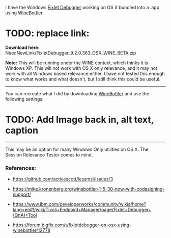 I have the Windows [Fixlet Debugger][1] working on OS X bundled into a .app using [WineBottler][2].

# TODO: replace link:
**Download here:**  NeedNewLink/FixletDebugger_9.2.0.363_OSX_WINE_BETA.zip

**Note:** This will be running under the WINE context, which thinks it is Windows XP. This will not work with OS X only relevance, and it may not work with all Windows based relevance either. I have not tested this enough to know what works and what doesn't, but I still think this could be useful.
  

----------


You can recreate what I did by downloading [WineBottler][3] and use the following settings:

# TODO: Add Image back in, alt text, caption

----------
  
This may be an option for many Windows Only utilities on OS X. The Session Relevance Tester comes to mind.
  
### References:

- https://github.com/activescott/lessmsi/issues/3
- https://mike.kronenberg.org/winebottler-1-5-30-now-with-codesigning-support/
- https://www.ibm.com/developerworks/community/wikis/home?lang=en#!/wiki/Tivoli+Endpoint+Manager/page/Fixlet+Debugger+(QnA)+Tool
- https://forum.bigfix.com/t/fixletdebugger-on-osx-using-winebottler/12778


  [1]: http://support.bigfix.com/bes/install/utilities/9.2/
  [2]: http://winebottler.kronenberg.org/
  [3]: http://winebottler.kronenberg.org/combo/builds/WineBottlerCombo_1.6.1.dmg
  
